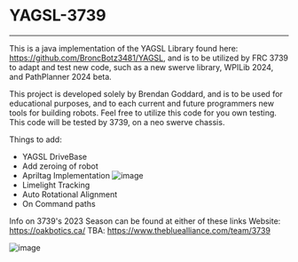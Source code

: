 # YAGSL-3739 


-------------------------------------------------------------------------------------------
This is a java implementation of the YAGSL Library found here: https://github.com/BroncBotz3481/YAGSL, 
and is to be utilized by FRC 3739 to adapt and test new code, such as a new swerve library, WPILib 
2024, and PathPlanner 2024 beta.

This project is developed solely by Brendan Goddard, and is to be used for educational purposes, and 
to each current and future programmers new tools for building robots. Feel free to utilize this code 
for you own testing. This code will be tested by 3739, on a neo swerve chassis.

Things to add:
- YAGSL DriveBase 
- Add zeroing of robot
- Apriltag Implementation                            ![image](https://github.com/Brendan302002/YAGSL-3739/assets/113969780/7155b1a8-cfe8-416b-a215-5827dc70d930)
- Limelight Tracking
- Auto Rotational Alignment
- On Command paths

Info on 3739's 2023 Season can be found at either of these links
Website: https://oakbotics.ca/
TBA: https://www.thebluealliance.com/team/3739


![image](https://github.com/Brendan302002/YAGSL-3739/assets/113969780/5c5c4fa9-c580-4e67-a430-efd4e9688d5d)

